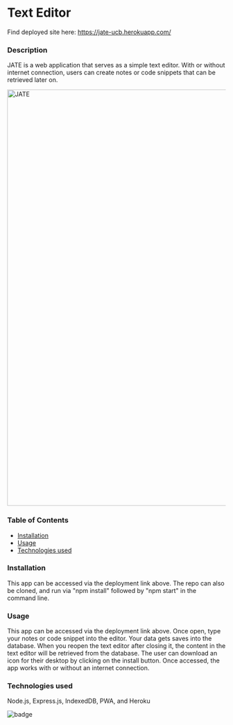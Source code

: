 # Text Editor

Find deployed site here: https://jate-ucb.herokuapp.com/

### Description

JATE is a web application that serves as a simple text editor. With or without internet connection, users can create notes or code snippets that can be retrieved later on.

<img width="959" alt="JATE" src="https://user-images.githubusercontent.com/44861723/208057469-15076d63-2f5c-4fd3-a902-392d8c133cbd.png">

### Table of Contents 

- [Installation](#installation)
- [Usage](#usage)
- [Technologies used](#technologies-used)

### Installation

This app can be accessed via the deployment link above. The repo can also be cloned, and run via "npm install" followed by "npm start" in the command line.

### Usage

This app can be accessed via the deployment link above.
Once open, type your notes or code snippet into the editor. Your data gets saves into the database. When you reopen the text editor after closing it, the content in the text editor will be retrieved from the database. The user can download an icon for their desktop by clicking on the install button. Once accessed, the app works with or without an internet connection.

###  Technologies used

Node.js, Express.js, IndexedDB, PWA, and Heroku

![badge](https://img.shields.io/badge/MIT-License-blue.svg)
